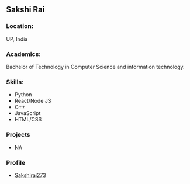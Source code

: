 ## Sakshi Rai

### Location:
UP, India 

### Academics:
Bachelor of Technology in Computer Science and information technology.

### Skills:
- Python
- React/Node JS
- C++
- JavaScript
- HTML/CSS

### Projects
- NA

### Profile
- [Sakshirai273](https://github.com/Sakshirai273)
